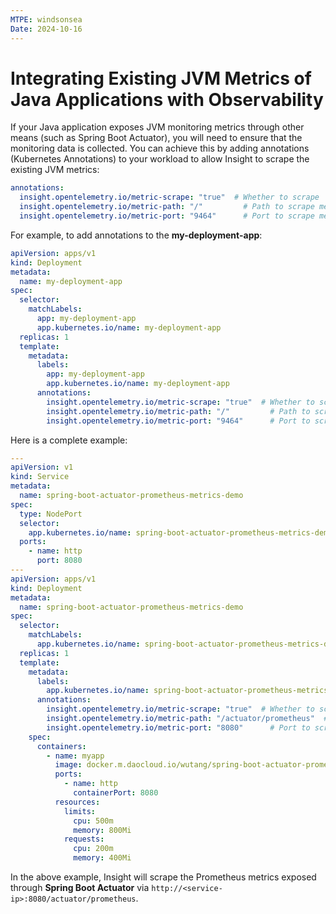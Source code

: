 ```yaml
---
MTPE: windsonsea
Date: 2024-10-16
---
```


# Integrating Existing JVM Metrics of Java Applications with Observability

If your Java application exposes JVM monitoring metrics through other means (such as Spring Boot Actuator), you will need to ensure that the monitoring data is collected. You can achieve this by adding annotations (Kubernetes Annotations) to your workload to allow Insight to scrape the existing JVM metrics:

```yaml
annotations: 
  insight.opentelemetry.io/metric-scrape: "true"  # Whether to scrape
  insight.opentelemetry.io/metric-path: "/"         # Path to scrape metrics
  insight.opentelemetry.io/metric-port: "9464"      # Port to scrape metrics
```

For example, to add annotations to the **my-deployment-app**:

```yaml
apiVersion: apps/v1
kind: Deployment
metadata:
  name: my-deployment-app
spec:
  selector:
    matchLabels:
      app: my-deployment-app
      app.kubernetes.io/name: my-deployment-app
  replicas: 1
  template:
    metadata:
      labels:
        app: my-deployment-app
        app.kubernetes.io/name: my-deployment-app
      annotations:
        insight.opentelemetry.io/metric-scrape: "true"  # Whether to scrape
        insight.opentelemetry.io/metric-path: "/"         # Path to scrape metrics
        insight.opentelemetry.io/metric-port: "9464"      # Port to scrape metrics
```

Here is a complete example:

```yaml
---
apiVersion: v1
kind: Service
metadata:
  name: spring-boot-actuator-prometheus-metrics-demo
spec:
  type: NodePort
  selector:
    app.kubernetes.io/name: spring-boot-actuator-prometheus-metrics-demo
  ports:
    - name: http
      port: 8080
---
apiVersion: apps/v1
kind: Deployment
metadata:
  name: spring-boot-actuator-prometheus-metrics-demo
spec:
  selector:
    matchLabels:
      app.kubernetes.io/name: spring-boot-actuator-prometheus-metrics-demo
  replicas: 1
  template:
    metadata:
      labels:
        app.kubernetes.io/name: spring-boot-actuator-prometheus-metrics-demo
      annotations:
        insight.opentelemetry.io/metric-scrape: "true"  # Whether to scrape
        insight.opentelemetry.io/metric-path: "/actuator/prometheus"  # Path to scrape metrics
        insight.opentelemetry.io/metric-port: "8080"      # Port to scrape metrics
    spec:
      containers:
        - name: myapp
          image: docker.m.daocloud.io/wutang/spring-boot-actuator-prometheus-metrics-demo
          ports:
            - name: http
              containerPort: 8080
          resources:
            limits:
              cpu: 500m
              memory: 800Mi
            requests:
              cpu: 200m
              memory: 400Mi
```

In the above example, Insight will scrape the Prometheus metrics exposed through **Spring Boot Actuator** via `http://<service-ip>:8080/actuator/prometheus`.
